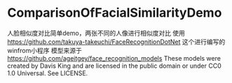 # ComparisonOfFacialSimilarityDemo
人脸相似度对比简单demo，两张不同的人像进行相似度对比
使用 https://github.com/takuya-takeuchi/FaceRecognitionDotNet 这个进行编写的winfrom小程序
模型来源于 https://github.com/ageitgey/face_recognition_models  These models were created by Davis King and are licensed in the public domain or under CC0 1.0 Universal. See LICENSE.
